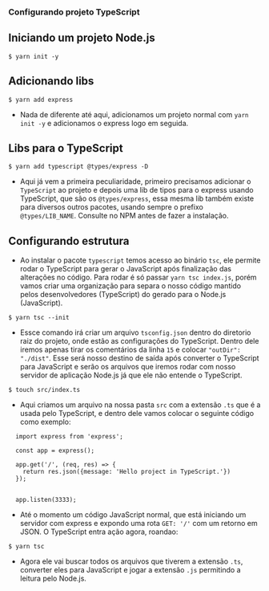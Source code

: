 ### Configurando projeto TypeScript

## Iniciando um projeto Node.js

``` $ yarn init -y ```

## Adicionando libs 

``` $ yarn add express ```

- Nada de diferente até aqui, adicionamos um projeto normal com `yarn init -y` e 
adicionamos o express logo em seguida.

## Libs para o TypeScript

``` $ yarn add typescript @types/express -D ```

- Aqui já vem a primeira peculiaridade, primeiro precisamos adicionar o `TypeScript` 
ao projeto e depois uma lib de tipos para o express usando TypeScript, que são os 
`@types/express`, essa mesma lib também existe para diversos outros pacotes, 
usando sempre o prefixo `@types/LIB_NAME`. Consulte no NPM antes de fazer a instalação.

## Configurando estrutura

* Ao instalar o pacote `typescript` temos acesso ao binário `tsc`, ele permite rodar 
o TypeScript para gerar o JavaScript após finalização das alterações no código. 
Para rodar é só passar `yarn tsc index.js`, porém vamos criar uma organização para 
separa o nosso código mantido pelos desenvolvedores (TypeScript) do gerado para o 
Node.js (JavaScript).

``` $ yarn tsc --init ```

- Essce comando irá criar um arquivo `tsconfig.json` dentro do diretorio raiz do 
projeto, onde estão as configurações do TypeScript. Dentro dele iremos apenas tirar 
os comentários da linha `15` e colocar `"outDir": "./dist"`. Esse será nosso destino 
de saída após converter o TypeScript para JavaScript e serão os arquivos que iremos 
rodar com nosso servidor de aplicação Node.js já que ele não entende o TypeScript. 

``` $ touch src/index.ts ```

- Aqui criamos um arquivo na nossa pasta `src` com a extensão `.ts` que é a usada pelo
TypeScript, e dentro dele vamos colocar o seguinte código como exemplo: 

```
  import express from 'express';

  const app = express();

  app.get('/', (req, res) => {
    return res.json({message: 'Hello project in TypeScript.'})
  });


  app.listen(3333);
```

- Até o momento um código JavaScript normal, que está iniciando um servidor com 
express e expondo uma rota `GET: '/'` com um retorno em JSON. O TypeScript entra 
ação agora, roandao: 

``` $ yarn tsc ```

- Agora ele vai buscar todos os arquivos que tiverem a extensão `.ts`, converter 
eles para JavaScript e jogar a extensão `.js` permitindo a leitura pelo Node.js. 
